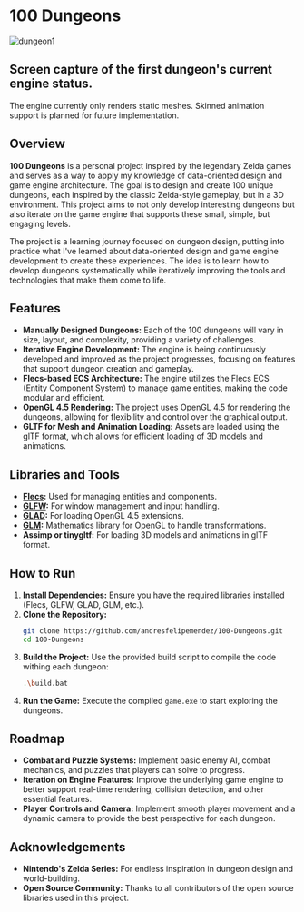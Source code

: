 # 100 Dungeons

![dungeon1](dungeon1.gif)
## Screen capture of the first dungeon's current engine status. 
The engine currently only renders static meshes. Skinned animation support is planned for future implementation.

## Overview

**100 Dungeons** is a personal project inspired by the legendary Zelda games and serves as a way to apply my knowledge of data-oriented design and game engine architecture. The goal is to design and create 100 unique dungeons, each inspired by the classic Zelda-style gameplay, but in a 3D environment. This project aims to not only develop interesting dungeons but also iterate on the game engine that supports these small, simple, but engaging levels.

The project is a learning journey focused on dungeon design, putting into practice what I've learned about data-oriented design and game engine development to create these experiences. The idea is to learn how to develop dungeons systematically while iteratively improving the tools and technologies that make them come to life.

## Features
- **Manually Designed Dungeons:** Each of the 100 dungeons will vary in size, layout, and complexity, providing a variety of challenges.
- **Iterative Engine Development:** The engine is being continuously developed and improved as the project progresses, focusing on features that support dungeon creation and gameplay.
- **Flecs-based ECS Architecture:** The engine utilizes the Flecs ECS (Entity Component System) to manage game entities, making the code modular and efficient.
- **OpenGL 4.5 Rendering:** The project uses OpenGL 4.5 for rendering the dungeons, allowing for flexibility and control over the graphical output.
- **GLTF for Mesh and Animation Loading:** Assets are loaded using the glTF format, which allows for efficient loading of 3D models and animations.

## Libraries and Tools
- **[Flecs](https://github.com/SanderMertens/flecs):** Used for managing entities and components.
- **[GLFW](https://github.com/glfw/glfw):** For window management and input handling.
- **[GLAD](https://glad.dav1d.de/):** For loading OpenGL 4.5 extensions.
- **[GLM](https://github.com/g-truc/glm):** Mathematics library for OpenGL to handle transformations.
- **Assimp or tinygltf:** For loading 3D models and animations in glTF format.

## How to Run
1. **Install Dependencies:** Ensure you have the required libraries installed (Flecs, GLFW, GLAD, GLM, etc.).
2. **Clone the Repository:**
   ```sh
   git clone https://github.com/andresfelipemendez/100-Dungeons.git
   cd 100-Dungeons
   ```
3. **Build the Project:**
   Use the provided build script to compile the code withing each dungeon:
   ```sh
   .\build.bat
   ```
4. **Run the Game:**
   Execute the compiled `game.exe` to start exploring the dungeons.

## Roadmap
- **Combat and Puzzle Systems:** Implement basic enemy AI, combat mechanics, and puzzles that players can solve to progress.
- **Iteration on Engine Features:** Improve the underlying game engine to better support real-time rendering, collision detection, and other essential features.
- **Player Controls and Camera:** Implement smooth player movement and a dynamic camera to provide the best perspective for each dungeon.


## Acknowledgements
- **Nintendo's Zelda Series:** For endless inspiration in dungeon design and world-building.
- **Open Source Community:** Thanks to all contributors of the open source libraries used in this project.
